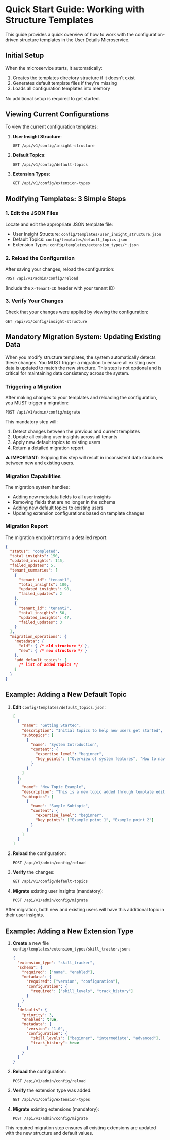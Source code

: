 # Quick Start Guide: Working with Structure Templates

This guide provides a quick overview of how to work with the configuration-driven structure templates in the User Details Microservice.

## Initial Setup

When the microservice starts, it automatically:

1. Creates the templates directory structure if it doesn't exist
2. Generates default template files if they're missing
3. Loads all configuration templates into memory

No additional setup is required to get started.

## Viewing Current Configurations

To view the current configuration templates:

1. **User Insight Structure**:
   ```
   GET /api/v1/config/insight-structure
   ```

2. **Default Topics**:
   ```
   GET /api/v1/config/default-topics
   ```

3. **Extension Types**:
   ```
   GET /api/v1/config/extension-types
   ```

## Modifying Templates: 3 Simple Steps

### 1. Edit the JSON Files

Locate and edit the appropriate JSON template file:

- User Insight Structure: `config/templates/user_insight_structure.json`
- Default Topics: `config/templates/default_topics.json`
- Extension Types: `config/templates/extension_types/*.json`

### 2. Reload the Configuration

After saving your changes, reload the configuration:

```
POST /api/v1/admin/config/reload
```

(Include the `X-Tenant-ID` header with your tenant ID)

### 3. Verify Your Changes

Check that your changes were applied by viewing the configuration:

```
GET /api/v1/config/insight-structure
```

## Mandatory Migration System: Updating Existing Data

When you modify structure templates, the system automatically detects these changes. You MUST trigger a migration to ensure all existing user data is updated to match the new structure. This step is not optional and is critical for maintaining data consistency across the system.

### Triggering a Migration

After making changes to your templates and reloading the configuration, you MUST trigger a migration:

```
POST /api/v1/admin/config/migrate
```

This mandatory step will:
1. Detect changes between the previous and current templates
2. Update all existing user insights across all tenants
3. Apply new default topics to existing users
4. Return a detailed migration report

⚠️ **IMPORTANT**: Skipping this step will result in inconsistent data structures between new and existing users.

### Migration Capabilities

The migration system handles:

- Adding new metadata fields to all user insights
- Removing fields that are no longer in the schema
- Adding new default topics to existing users
- Updating extension configurations based on template changes

### Migration Report

The migration endpoint returns a detailed report:

```json
{
  "status": "completed",
  "total_insights": 150,
  "updated_insights": 145,
  "failed_updates": 5,
  "tenant_summaries": [
    {
      "tenant_id": "tenant1",
      "total_insights": 100,
      "updated_insights": 98,
      "failed_updates": 2
    },
    {
      "tenant_id": "tenant2",
      "total_insights": 50,
      "updated_insights": 47,
      "failed_updates": 3
    }
  ],
  "migration_operations": {
    "metadata": {
      "old": { /* old structure */ },
      "new": { /* new structure */ }
    },
    "add_default_topics": [
      /* list of added topics */
    ]
  }
}
```

## Example: Adding a New Default Topic

1. **Edit** `config/templates/default_topics.json`:
   ```json
   [
     {
       "name": "Getting Started",
       "description": "Initial topics to help new users get started",
       "subtopics": [
         {
           "name": "System Introduction",
           "content": {
             "expertise_level": "beginner",
             "key_points": ["Overview of system features", "How to navigate interfaces"]
           }
         }
       ]
     },
     {
       "name": "New Topic Example",
       "description": "This is a new topic added through template editing",
       "subtopics": [
         {
           "name": "Sample Subtopic",
           "content": {
             "expertise_level": "beginner",
             "key_points": ["Example point 1", "Example point 2"]
           }
         }
       ]
     }
   ]
   ```

2. **Reload** the configuration:
   ```
   POST /api/v1/admin/config/reload
   ```

3. **Verify** the changes:
   ```
   GET /api/v1/config/default-topics
   ```

4. **Migrate** existing user insights (mandatory):
   ```
   POST /api/v1/admin/config/migrate
   ```

After migration, both new and existing users will have this additional topic in their user insights.

## Example: Adding a New Extension Type

1. **Create** a new file `config/templates/extension_types/skill_tracker.json`:
   ```json
   {
     "extension_type": "skill_tracker",
     "schema": {
       "required": ["name", "enabled"],
       "metadata": {
         "required": ["version", "configuration"],
         "configuration": {
           "required": ["skill_levels", "track_history"]
         }
       }
     },
     "defaults": {
       "priority": 3,
       "enabled": true,
       "metadata": {
         "version": "1.0",
         "configuration": {
           "skill_levels": ["beginner", "intermediate", "advanced"],
           "track_history": true
         }
       }
     }
   }
   ```

2. **Reload** the configuration:
   ```
   POST /api/v1/admin/config/reload
   ```

3. **Verify** the extension type was added:
   ```
   GET /api/v1/config/extension-types
   ```

4. **Migrate** existing extensions (mandatory):
   ```
   POST /api/v1/admin/config/migrate
   ```

This required migration step ensures all existing extensions are updated with the new structure and default values. 